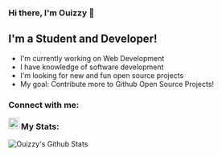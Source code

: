 ### Hi there, I'm Ouizzy 👋

## I'm a Student and Developer!
- I'm currently working on Web Development
- I have knowledge of software development
- I'm looking for new and fun open source projects
- My goal: Contribute more to Github Open Source Projects!

### Connect with me:
[<img align="left" alt="Ouizzy | Instagram" width="22px" src="https://cdn.jsdelivr.net/npm/simple-icons@v3/icons/instagram.svg" />](https://www.instagram.com/cristian.bilu)

### My Stats:
<img align="left" alt="Ouizzy's Github Stats" src="https://github-readme-stats.vercel.app/api?username=wizzymore&show_icons=true&hide_border=true" />
